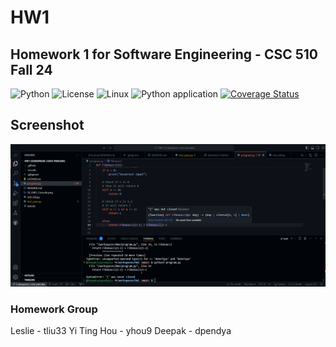 # HW1

## Homework 1 for Software Engineering - CSC 510 Fall 24

![Python](https://icongr.am/devicon/python-original.svg?size=50&color=currentColor)
![License](https://img.shields.io/github/license/CSC510-Leslie-Tim-Deepak/HW1.svg)
![Linux](https://img.shields.io/badge/Linux-FCC624?style=for-the-badge&logo=linux&logoColor=black)
![Python application](https://github.com/CSC510-Leslie-Tim-Deepak/HW1/actions/workflows/python-app.yml/badge.svg)
[![Coverage Status](https://coveralls.io/repos/github/CSC510-Leslie-Tim-Deepak/HW1/badge.svg?branch=main)](https://coveralls.io/github/CSC510-Leslie-Tim-Deepak/HW1?branch=main)



## Screenshot
![Image](SE_HW1_Console.png)

### Homework Group
Leslie - tliu33
Yi Ting Hou - yhou9
Deepak - dpendya
